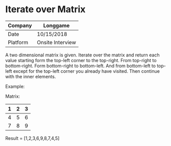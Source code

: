 # Iterate over Matrix

Company|Longgame
---|---
Date| 10/15/2018
Platform|Onsite Interview

A two dimensional matrix is given. Iterate over the matrix and return each value starting form the top-left corner to the top-right. From top-right to bottom-right. Form bottom-right to bottom-left. And from bottom-left to top-left except for the top-left corner you already have visited. Then continue with the inner elements.

Example:

Matrix:

1|2|3
:---:|:---:|:---:
4|5|6
7|8|9

Result = [1,2,3,6,9,8,7,4,5]